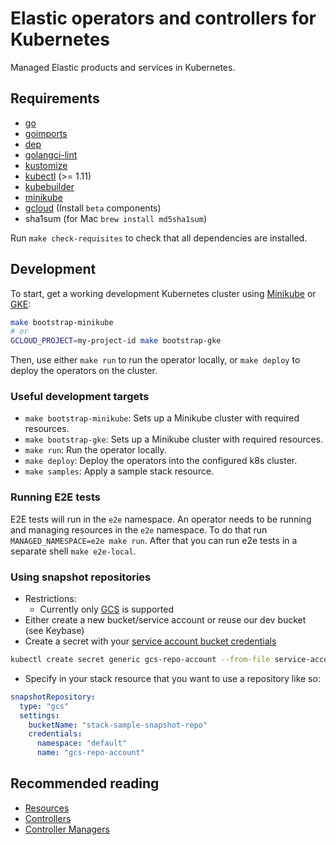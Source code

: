 # Elastic operators and controllers for Kubernetes

Managed Elastic products and services in Kubernetes.

## Requirements

* [go](https://golang.org/dl/)
* [goimports](https://godoc.org/golang.org/x/tools/cmd/goimports)
* [dep](https://github.com/golang/dep)
* [golangci-lint](https://github.com/golangci/golangci-lint)
* [kustomize](https://github.com/kubernetes-sigs/kustomize)
* [kubectl](https://kubernetes.io/docs/tasks/tools/install-kubectl/) (>= 1.11)
* [kubebuilder](https://github.com/kubernetes-sigs/kubebuilder)
* [minikube](https://kubernetes.io/docs/tasks/tools/install-minikube/)
* [gcloud](https://cloud.google.com/sdk/gcloud/) (Install `beta` components)
* sha1sum (for Mac `brew install md5sha1sum`)

Run `make check-requisites` to check that all dependencies are installed.

## Development

To start, get a working development Kubernetes cluster using [Minikube](https://kubernetes.io/docs/tasks/tools/install-minikube/#install-minikube) or [GKE](https://cloud.google.com/kubernetes-engine/):

```bash
make bootstrap-minikube
# or
GCLOUD_PROJECT=my-project-id make bootstrap-gke
```

Then, use either `make run` to run the operator locally, or `make deploy` to deploy the operators on the cluster.

### Useful development targets

* `make bootstrap-minikube`: Sets up a Minikube cluster with required resources.
* `make bootstrap-gke`: Sets up a Minikube cluster with required resources.
* `make run`: Run the operator locally.
* `make deploy`: Deploy the operators into the configured k8s cluster.
* `make samples`: Apply a sample stack resource.

### Running E2E tests

E2E tests will run in the `e2e` namespace. An operator needs to be running and managing resources in the `e2e` namespace.
To do that run `MANAGED_NAMESPACE=e2e make run`. After that you can run e2e tests in a separate shell `make e2e-local`.

### Using snapshot repositories

* Restrictions:
    * Currently only [GCS](https://cloud.google.com/storage/) is supported
* Either create a new bucket/service account or reuse our dev bucket (see Keybase)
* Create a secret with your [service account bucket credentials](https://www.elastic.co/guide/en/elasticsearch/plugins/master/repository-gcs-usage.html#repository-gcs-using-service-account)

```bash
kubectl create secret generic gcs-repo-account --from-file service-account.json
```

* Specify in your stack resource that you want to use a repository like so:

```yaml
snapshotRepository:
  type: "gcs"
  settings:
    bucketName: "stack-sample-snapshot-repo"
    credentials:
      namespace: "default"
      name: "gcs-repo-account"
```

## Recommended reading

* [Resources](https://book.kubebuilder.io/basics/what_is_a_resource.html)
* [Controllers](https://book.kubebuilder.io/basics/what_is_a_controller.html)
* [Controller Managers](https://book.kubebuilder.io/basics/what_is_the_controller_manager.html)
